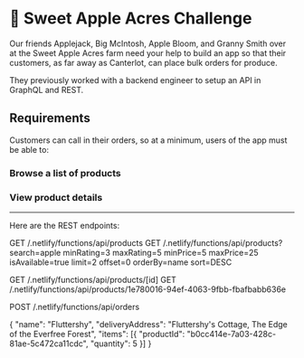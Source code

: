 # 🍎 Sweet Apple Acres Challenge
Our friends Applejack, Big McIntosh, Apple Bloom, and Granny Smith over at the Sweet Apple Acres farm need your help to build an app so that their customers, as far away as Canterlot, can place bulk orders for produce.

They previously worked with a backend engineer to setup an API in GraphQL and REST.

## Requirements
Customers can call in their orders, so at a minimum, users of the app must be able to:

### Browse a list of products
### View product details

---

Here are the REST endpoints:

GET /.netlify/functions/api/products
GET /.netlify/functions/api/products?
search=apple
minRating=3
maxRating=5
minPrice=5
maxPrice=25
isAvailable=true
limit=2
offset=0
orderBy=name
sort=DESC

GET /.netlify/functions/api/products/[id]
GET /.netlify/functions/api/products/1e780016-94ef-4063-9fbb-fbafbabb636e

POST /.netlify/functions/api/orders

{
  "name": "Fluttershy",
  "deliveryAddress": "Fluttershy's Cottage, The Edge of the Everfree Forest",
  "items": [{
    "productId": "b0cc414e-7a03-428c-81ae-5c472ca11cdc",
    "quantity": 5
  }]
}
